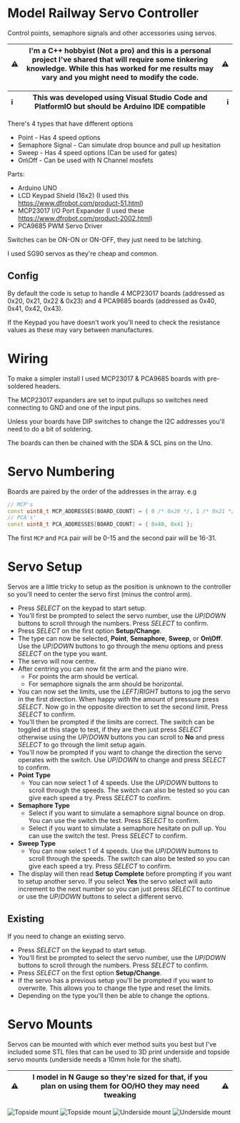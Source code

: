 # **M**odel **R**ailway **S**ervo **C**ontroller

Control points, semaphore signals and other accessories using servos.

| :warning: | I'm a C++ hobbyist (Not a pro) and this is a personal project I've shared that will require some tinkering knowledge. While this has worked for me results may vary and you might need to modify the code.| :warning: |
|--|--|--|

| :information_source: | This was developed using Visual Studio Code and PlatformIO but should be Arduino IDE compatible | :information_source: |
|--|--|--|

There's 4 types that have different options
- Point - Has 4 speed options
- Semaphore Signal - Can simulate drop bounce and pull up hesitation
- Sweep - Has 4 speed options (Can be used for gates)
- On\Off - Can be used with N Channel mosfets

Parts:
- Arduino UNO
- LCD Keypad Shield (16x2) (I used this https://www.dfrobot.com/product-51.html)
- MCP23017 I/O Port Expander (I used these https://www.dfrobot.com/product-2002.html)
- PCA9685 PWM Servo Driver

Switches can be ON-ON or ON-OFF, they just need to be latching.

I used SG90 servos as they're cheap and common.

## Config

By default the code is setup to handle 4 MCP23017 boards (addressed as 0x20, 0x21, 0x22 & 0x23) and 4 PCA9685 boards (addressed as 0x40, 0x41, 0x42, 0x43).

If the Keypad you have doesn't work you'll need to check the resistance values as these may vary between manufactures.

# Wiring

To make a simpler install I used MCP23017 & PCA9685 boards with pre-soldered headers.

The MCP23017 expanders are set to input pullups so switches need connecting to GND and one of the input pins.

Unless your boards have DIP switches to change the I2C addresses you'll need to do a bit of soldering.

The boards can then be chained with the SDA & SCL pins on the Uno.

# Servo Numbering

Boards are paired by the order of the addresses in the array.
e.g
```cpp
// MCP's
const uint8_t MCP_ADDRESSES[BOARD_COUNT] = { 0 /* 0x20 */, 1 /* 0x21 */ };
// PCA's'
const uint8_t PCA_ADDRESSES[BOARD_COUNT] = { 0x40, 0x41 }; 
```
The first `MCP` and `PCA` pair will be 0-15 and the second  pair will be 16-31.

# Servo Setup

Servos are a little tricky to setup as the position is unknown to the controller so you'll need to center the servo first (minus the control arm).

- Press *SELECT* on the keypad to start setup.
- You'll first be prompted to select the servo number, use the *UP*/*DOWN* buttons to scroll through the numbers. Press *SELECT* to confirm.
- Press *SELECT* on the first option **Setup/Change**.
- The type can now be selected, **Point**, **Semaphore**, **Sweep**, or **On\Off**. Use the *UP*/*DOWN* buttons to go through the menu options and press *SELECT* on the type you want.
- The servo will now centre.
- After centring you can now fit the arm and the piano wire.
  - For points the arm should be vertical.
  - For semaphore signals the arm should be horizontal.
- You can now set the limits, use the *LEFT*/*RIGHT* buttons to jog the servo in the first direction. When happy with the amount of pressure press *SELECT*. Now go in the opposite direction to set the second limit. Press *SELECT* to confirm.
- You'll then be prompted if the limits are correct. The switch can be toggled at this stage to test, if they are then just press *SELECT* otherwise using the *UP*/*DOWN* buttons you can scroll to **No** and press *SELECT* to go through the limit setup again.
- You'll now be prompted if you want to change the direction the servo operates with the switch. Use *UP*/*DOWN* to change and press *SELECT* to confirm.
- **Point Type**
  - You can now select 1 of 4 speeds. Use the *UP*/*DOWN* buttons to scroll through the speeds. The switch can also be tested so you can give each speed a try. Press *SELECT* to confirm.
- **Semaphore Type**
  - Select if you want to simulate a semaphore signal bounce on drop. You can use the switch the test. Press *SELECT* to confirm.
  - Select if you want to simulate a semaphore hesitate on pull up. You can use the switch the test. Press *SELECT* to confirm.
- **Sweep Type**
  - You can now select 1 of 4 speeds. Use the *UP*/*DOWN* buttons to scroll through the speeds. The switch can also be tested so you can give each speed a try. Press *SELECT* to confirm.
- The display will then read **Setup Complete** before prompting if you want to setup another servo.
If you select **Yes** the servo select will auto increment to the next number so you can just press *SELECT* to continue or use the *UP*/*DOWN* buttons to select a different servo.

## Existing
If you need to change an existing servo.
- Press *SELECT* on the keypad to start setup.
- You'll first be prompted to select the servo number, use the *UP*/*DOWN* buttons to scroll through the numbers. Press *SELECT* to confirm.
- Press *SELECT* on the first option **Setup/Change**.
- If the servo has a previous setup you'll be prompted if you want to overwrite. This allows you to change the type and reset the limits.
- Depending on the type you'll then be able to change the options.

# Servo Mounts

Servos can be mounted with which ever method suits you best but I've included some STL files that can be used to 3D print underside and topside servo mounts (underside needs a 10mm hole for the shaft).

| :warning: | I model in N Gauge so they're sized for that, if you plan on using them for OO/HO they may need tweaking | :warning: |
|--|--|--|

![Topside mount](imgs/topside-1.webp)
![Topside mount](imgs/topside-2.webp)
![Underside mount](imgs/underside-1.webp)
![Underside mount](imgs/underside-2.webp)
